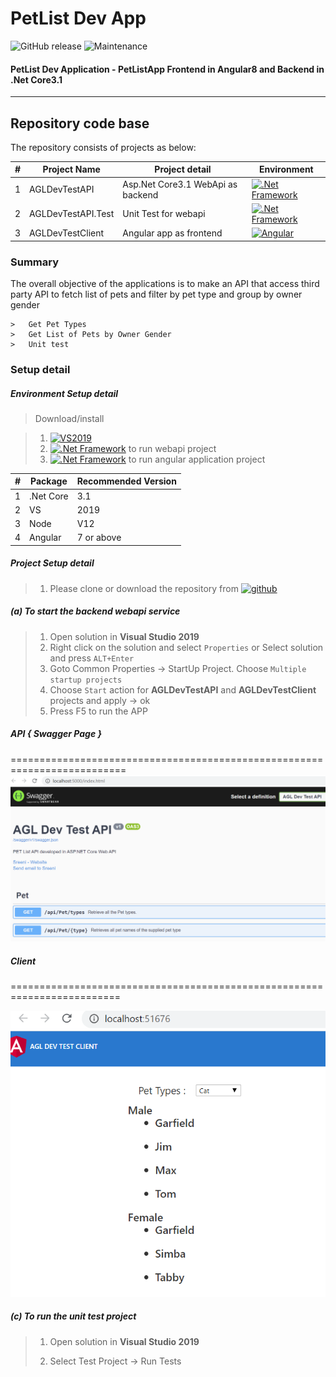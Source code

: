 
# PetList Dev App
 ![GitHub release](https://img.shields.io/github/release/srinivasteella/Angular7-NetCoreAPI.svg?style=for-the-badge) ![Maintenance](https://img.shields.io/maintenance/yes/2020.svg?style=for-the-badge)


#### PetList Dev Application - PetListApp Frontend in Angular8 and Backend in .Net Core3.1

---------------------------------------


## Repository code base

The repository consists of projects as below:


| # |Project Name | Project detail | Environment |
| ---| ---  | ---           | ---          |
| 1 | AGLDevTestAPI | Asp.Net Core3.1 WebApi as backend | [![.Net Framework](https://img.shields.io/badge/DotNet-3.1_Framework-blue.svg?style=plastic)](https://www.microsoft.com/net/download/dotnet-core/3.1)|
| 2 | AGLDevTestAPI.Test | Unit Test for webapi | [![.Net Framework](https://img.shields.io/badge/DotNet-3.1_Framework-blue.svg?style=plastic)](https://www.microsoft.com/net/download/dotnet-core/3.1)| 
| 3 | AGLDevTestClient | Angular app as frontend | [![Angular](https://img.shields.io/badge/Angular-8-blue?style=plastic)](https://nodejs.org/en/download/)| 


### Summary

The overall objective of the applications is to make an API that access third party API to fetch list of pets and filter by pet type and group by owner gender
```
>	Get Pet Types
>	Get List of Pets by Owner Gender
>	Unit test
```

### Setup detail

##### Environment Setup detail

> Download/install   	

>   1. [![VS2019](https://img.shields.io/badge/VS-2019-blue.svg)](https://git-scm.com/downloads) 
>	2. [![.Net Framework](https://img.shields.io/badge/.Net%20Core-3.1-blue.svg)](https://www.microsoft.com/net/download/dotnet-core/3.1) to run webapi project
>	3.  [![.Net Framework](https://img.shields.io/badge/Node-Js-blue.svg)](https://www.microsoft.com/net/download/dotnet-core/3.1) to run angular application project
>
| # |Package | Recommended Version
| ---| ---  | ---           
| 1 | .Net Core | 3.1 
| 2| VS | 2019
| 3| Node | V12
| 4 | Angular | 7 or above
##### Project Setup detail

>   1. Please clone or download the repository from [![github](https://img.shields.io/badge/git-hub-blue.svg?style=plastic)](https://github.com/srinivasteella/PetListDevApp) 

>   
##### (a) To start the backend webapi service
   
>   1. Open solution in **Visual Studio 2019** 
>   2. Right click on the solution and select `Properties` or Select solution and press `ALT+Enter`
>   3. Goto Common Properties -> StartUp Project. Choose `Multiple startup projects`
>   4. Choose `Start` action for **AGLDevTestAPI** and **AGLDevTestClient** projects and apply -> ok
>   5. Press F5 to run the APP

##### API { Swagger Page }
==========================================================================
![Home](https://github.com/srinivasteella/PetListDevApp/blob/master/Swagger.PNG ".Net Core API")



##### Client 
=========================================================================

![Client](https://github.com/srinivasteella/PetListDevApp/blob/master/Client.PNG "Angular")

##### (c) To run the unit test project
>   1. Open solution in **Visual Studio 2019**
>   
>   2. Select Test Project -> Run Tests
